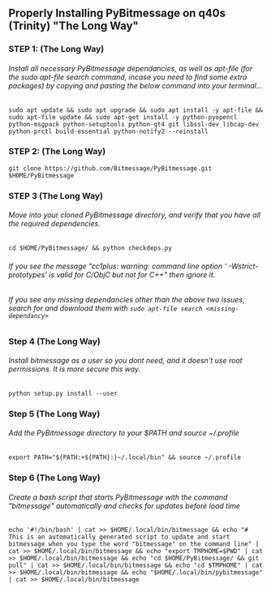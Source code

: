 ## Properly Installing PyBitmessage on q40s (Trinity) "The Long Way"

### STEP 1: (The Long Way)

###### Install all necessary PyBitmessage dependancies, as well as apt-file (for the sudo apt-file search command, incase you need to find some extra packages) by copying and pasting the below command into your terminal...

`sudo apt update && sudo apt upgrade && sudo apt install -y apt-file && sudo apt-file update && sudo apt-get install -y python-pyopencl python-msgpack python-setuptools python-qt4 git libssl-dev libcap-dev python-prctl build-essential python-notify2 --reinstall`

### STEP 2: (The Long Way)
`git clone https://github.com/Bitmessage/PyBitmessage.git $HOME/PyBitmessage`

### STEP 3 (The Long Way)
###### Move into your cloned PyBitmessage directory, and verify that you have all the required dependencies.
`cd $HOME/PyBitmessage/ && python checkdeps.py`
###### If you see the message "cc1plus: warning: command line option ‘ -Wstrict-prototypes’ is valid for C/ObjC but not for C++" then ignore it.
###### If you see any missing dependancies other than the above two issues, search for and download them with `sudo apt-file search <missing-dependancy>`

### Step 4 (The Long Way)
###### Install bitmessage as a user so you dont need, and it doesn't use root permissions. It is more secure this way.
`python setup.py install --user`

### Step 5 (The Long Way)
###### Add the PyBitmessage directory to your $PATH and source ~/.profile
`export PATH="${PATH:+${PATH}:}~/.local/bin" && source ~/.profile`

### Step 6 (The Long Way)
###### Create a bash script that starts PyBitmessage with the command "bitmessage" automatically and checks for updates before load time
`echo '#!/bin/bash' | cat >> $HOME/.local/bin/bitmessage && echo "# This is an automatically generated script to update and start bitmessage when you type the word "bitmessage" on the command line" | cat >> $HOME/.local/bin/bitmessage && echo "export TMPHOME=$PWD" | cat >> $HOME/.local/bin/bitmessage && echo "cd $HOME/PyBitmessage/ && git pull" | cat >> $HOME/.local/bin/bitmessage && echo "cd $TMPHOME" | cat >> $HOME/.local/bin/bitmessage && echo "$HOME/.local/bin/pybitmessage" | cat >> $HOME/.local/bin/bitmessage`
